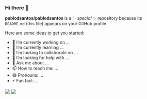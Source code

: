### Hi there 👋


**pablodsantos/pablodsantos** is a ✨ _special_ ✨ repository because its `README.md` (this file) appears on your GitHub profile.

Here are some ideas to get you started:

- 🔭 I’m currently working on ...
- 🌱 I’m currently learning ...
- 👯 I’m looking to collaborate on ...
- 🤔 I’m looking for help with ...
- 💬 Ask me about ...
- 📫 How to reach me: ...
- 😄 Pronouns: ...
- ⚡ Fun fact: ...

<img src="https://github-readme-stats.vercel.app/api?username=<pablodsantos>&show_icons=true&theme=tokyonight"/>

<img src="https://github-readme-stats-eight-theta.vercel.app/api/top-langs/?username=<pablodsantos>&layout=compact&langs_count=8&theme=tokyonight&include_all_commits=true&count_private=true"/>
